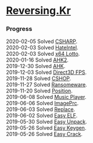 # [Reversing.Kr](http://reversing.kr/)

### Progress
2020-02-05 Solved [CSHARP](./CSHARP).  
2020-02-03 Solved [HateIntel](./HateIntel).  
2020-02-03 Solved [x64 Lotto](./Lotto).  
2020-01-16 Solved [AHK2](./AHK2).  
2019-12-30 Solved [AHK](./AHK).  
2019-12-03 Solved [Direct3D FPS](./Direct3D_FPS).  
2019-11-28 Solved [CSHOP](./CSHOP).  
2019-11-27 Solved [Ransomeware](./ransomware).  
2019-11-20 Solved [Position](./Position).  
2019-06-08 Solved [Music Player](./Music_Player).  
2019-06-06 Solved [ImagePrc](./ImagePrc).  
2019-06-03 Solved [Replace](./Replace).  
2019-06-02 Solved [Easy ELF](./Easy_ELF).  
2019-05-30 Solved [Easy Unpack](./Easy_UnpackMe).  
2019-05-26 Solved [Easy Keygen](./Easy_KeygenMe).  
2019-05-26 Solved [Easy Crack](./Easy_CrackMe).  